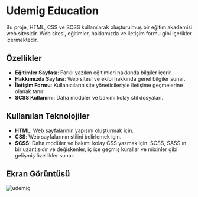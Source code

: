 # Udemig Education

Bu proje, HTML, CSS ve SCSS kullanılarak oluşturulmuş bir eğitim akademisi web sitesidir. Web sitesi, eğitimler, hakkımızda ve iletişim formu gibi içerikler içermektedir.

## Özellikler

- **Eğitimler Sayfası**: Farklı yazılım eğitimleri hakkında bilgiler içerir.
- **Hakkımızda Sayfası**: Web sitesi ve ekibi hakkında genel bilgiler sunar.
- **İletişim Formu**: Kullanıcıların site yöneticileriyle iletişime geçmelerine olanak tanır.
- **SCSS Kullanımı**: Daha modüler ve bakımı kolay stil dosyaları.

## Kullanılan Teknolojiler

- **HTML**: Web sayfalarının yapısını oluşturmak için.
- **CSS**: Web sayfalarının stilini belirlemek için.
- **SCSS**: Daha modüler ve bakımı kolay CSS yazmak için. SCSS, SASS'ın bir uzantısıdır ve değişkenler, iç içe geçmiş kurallar ve mixinler gibi gelişmiş özellikler sunar.

## Ekran Görüntüsü

![udemig](https://github.com/dilayercan/udemig-edu/assets/69506908/3f27a9b9-1e92-4bdb-bcee-3c0dec9384ff)
